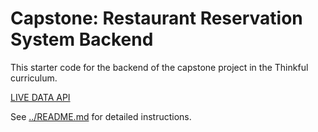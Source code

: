 # Capstone: Restaurant Reservation System Backend

This starter code for the backend of the capstone project in the Thinkful curriculum.

[LIVE DATA API](https://backend-reservation-system.herokuapp.com/reservations)

See [../README.md](../README.md) for detailed instructions.
